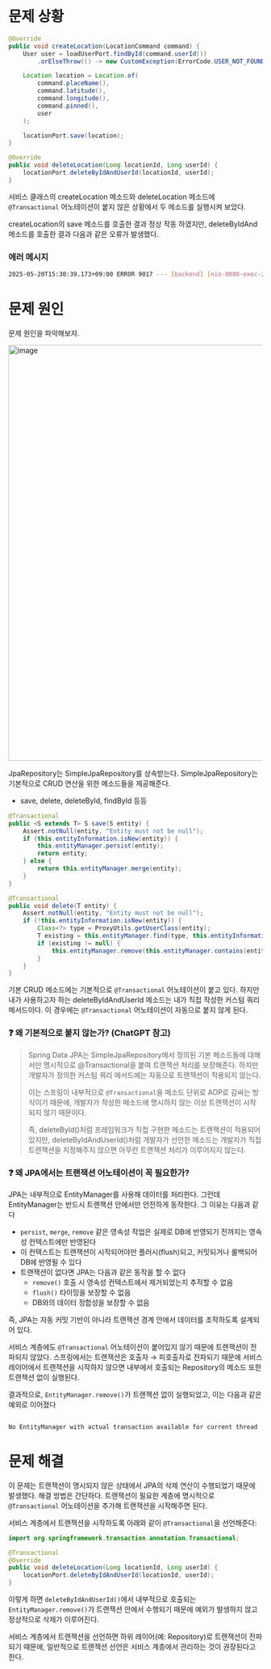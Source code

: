 # 문제 상황

```java
@Override
public void createLocation(LocationCommand command) {
	User user = loadUserPort.findById(command.userId())
		.orElseThrow(() -> new CustomException(ErrorCode.USER_NOT_FOUND));

	Location location = Location.of(
		command.placeName(),
		command.latitude(),
		command.longitude(),
		command.pinned(),
		user
	);

	locationPort.save(location);
}
```

```java
@Override
public void deleteLocation(Long locationId, Long userId) {
	locationPort.deleteByIdAndUserId(locationId, userId);
}
```

서비스 클래스의 createLocation 메소드와 deleteLocation 메소드에 `@Transactional` 어노테이션이 붙지 않은 상황에서 두 메소드를 실행시켜 보았다.

createLocation의 save 메소드를 호출한 결과 정상 작동 하였지만, deleteByIdAnd 메소드를 호출한 결과 다음과 같은 오류가 발생했다.

### 에러 메시지

```bash
2025-05-20T15:30:39.173+09:00 ERROR 9017 --- [backend] [nio-8080-exec-2] c.c.b.c.e.GlobalExceptionHandler         : Unexpected error: No EntityManager with actual transaction available for current thread - cannot reliably process 'remove' call at /api/v1/locations/2
```

# 문제 원인

문제 원인을 파악해보자. 

<img width="823" alt="image" src="https://github.com/user-attachments/assets/7388ddb3-8be9-40a9-afcb-435c9ada442a" />


JpaRepository는 SimpleJpaRepository를 상속받는다. SimpleJpaRepository는 기본적으로 CRUD 연산을 위한 메소드들을 제공해준다.

- save, delete, deleteById, findById 등등

```java
@Transactional
public <S extends T> S save(S entity) {
    Assert.notNull(entity, "Entity must not be null");
    if (this.entityInformation.isNew(entity)) {
        this.entityManager.persist(entity);
        return entity;
    } else {
        return this.entityManager.merge(entity);
    }
}
```

```java
@Transactional
public void delete(T entity) {
    Assert.notNull(entity, "Entity must not be null");
    if (!this.entityInformation.isNew(entity)) {
        Class<?> type = ProxyUtils.getUserClass(entity);
        T existing = this.entityManager.find(type, this.entityInformation.getId(entity));
        if (existing != null) {
            this.entityManager.remove(this.entityManager.contains(entity) ? entity : this.entityManager.merge(entity));
        }
    }
}
```

기본 CRUD 메소드에는 기본적으로 `@Transactional` 어노테이션이 붙고 있다. 하지만 내가 사용하고자 하는 deleteByIdAndUserId 메소드는 내가 직접 작성한 커스텀 쿼리 메서드이다. 이 경우에는 `@Transactional` 어노테이션이 자동으로 붙지 않게 된다.

### ❓ 왜 기본적으로 붙지 않는가? (ChatGPT 참고)

> Spring Data JPA는 SimpleJpaRepository에서 정의된 기본 메소드들에 대해서만 명시적으로 @Transactional을 붙여 트랜잭션 처리를 보장해준다. 하지만 개발자가 정의한 커스텀 쿼리 메서드에는 자동으로 트랜잭션이 적용되지 않는다.
> 
> 
> 이는 스프링이 내부적으로 `@Transactional`을 메소드 단위로 AOP로 감싸는 방식이기 때문에, 개발자가 작성한 메소드에 명시하지 않는 이상 트랜잭션이 시작되지 않기 때문이다.
> 
> 즉, deleteById()처럼 프레임워크가 직접 구현한 메소드는 트랜잭션이 적용되어 있지만, deleteByIdAndUserId()처럼 개발자가 선언한 메소드는 개발자가 직접 트랜잭션을 지정해주지 않으면 아무런 트랜잭션 처리가 이루어지지 않는다.
> 

### ❓ 왜 JPA에서는 트랜잭션 어노테이션이 꼭 필요한가?

JPA는 내부적으로 EntityManager를 사용해 데이터를 처리한다. 그런데 EntityManager는 반드시 트랜잭션 안에서만 안전하게 동작한다. 그 이유는 다음과 같다

- `persist`, `merge`, `remove` 같은 영속성 작업은 실제로 DB에 반영되기 전까지는 영속성 컨텍스트에만 반영된다
- 이 컨텍스트는 트랜잭션이 시작되어야만 플러시(flush)되고, 커밋되거나 롤백되어 DB에 반영될 수 있다
- 트랜잭션이 없다면 JPA는 다음과 같은 동작을 할 수 없다
    - `remove()` 호출 시 영속성 컨텍스트에서 제거되었는지 추적할 수 없음
    - `flush()` 타이밍을 보장할 수 없음
    - DB와의 데이터 정합성을 보장할 수 없음

즉, JPA는 자동 커밋 기반이 아니라 트랜잭션 경계 안에서 데이터를 조작하도록 설계되어 있다.

서비스 계층에도 `@Transactional` 어노테이션이 붙어있지 않기 때문에 트랜잭션이 전파되지 않았다. 스프링에서는 트랜잭션은 호출자 → 피호출자로 전파되기 때문에 서비스 레이어에서 트랜잭션을 시작하지 않으면 내부에서 호출되는 Repository의 메소드 또한 트랜잭션 없이 실행된다.

결과적으로, `EntityManager.remove()`가 트랜잭션 없이 실행되었고, 이는 다음과 같은 예외로 이어졌다

```

No EntityManager with actual transaction available for current thread
```

# 문제 해결

이 문제는 트랜잭션이 명시되지 않은 상태에서 JPA의 삭제 연산이 수행되었기 때문에 발생했다. 해결 방법은 간단하다. 트랜잭션이 필요한 계층에 명시적으로 `@Transactional` 어노테이션을 추가해 트랜잭션을 시작해주면 된다.

서비스 계층에서 트랜잭션을 시작하도록 아래와 같이 `@Transactional`을 선언해준다:

```java
import org.springframework.transaction.annotation.Transactional;

@Transactional
@Override
public void deleteLocation(Long locationId, Long userId) {
	locationPort.deleteByIdAndUserId(locationId, userId);
}

```

이렇게 하면 `deleteByIdAndUserId()`에서 내부적으로 호출되는 `EntityManager.remove()`가 트랜잭션 안에서 수행되기 때문에 예외가 발생하지 않고 정상적으로 삭제가 이루어진다.

서비스 계층에서 트랜잭션을 선언하면 하위 레이어(예: Repository)로 트랜잭션이 전파되기 때문에, 일반적으로 트랜잭션 선언은 서비스 계층에서 관리하는 것이 권장된다고 한다.
